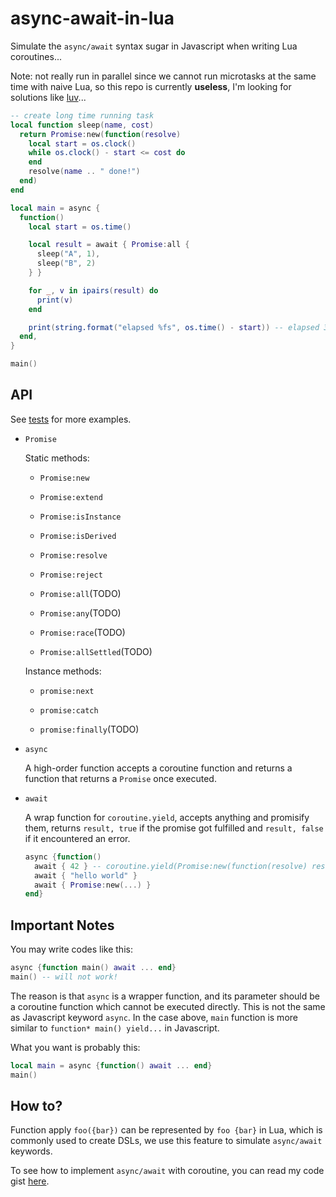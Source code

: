 # async-await-in-lua

Simulate the `async/await` syntax sugar in Javascript when writing Lua coroutines...

Note: not really run in parallel since we cannot run microtasks at the same time with naive Lua, so this repo is currently **useless**,
I'm looking for solutions like [luv](https://github.com/luvit/luv/blob/master/docs.md#uv_timer_t--timer-handle)...

```lua
-- create long time running task
local function sleep(name, cost)
  return Promise:new(function(resolve)
    local start = os.clock()
    while os.clock() - start <= cost do
    end
    resolve(name .. " done!")
  end)
end

local main = async {
  function()
    local start = os.time()

    local result = await { Promise:all {
      sleep("A", 1),
      sleep("B", 2)
    } }

    for _, v in ipairs(result) do
      print(v)
    end

    print(string.format("elapsed %fs", os.time() - start)) -- elapsed 3.000000s, not 2.000000s
  end,
}

main()
```

## API

  See [tests](./tests) for more examples.

+ `Promise`

  Static methods:

  - `Promise:new`

  - `Promise:extend`

  - `Promise:isInstance`

  - `Promise:isDerived`

  - `Promise:resolve`

  - `Promise:reject`

  - `Promise:all`(TODO)

  - `Promise:any`(TODO)

  - `Promise:race`(TODO)

  - `Promise:allSettled`(TODO)

  Instance methods:

  - `promise:next`

  - `promise:catch`

  - `promise:finally`(TODO)

+ `async`

  A high-order function accepts a coroutine function and returns a function that returns a `Promise` once executed.

+ `await`

  A wrap function for `coroutine.yield`, accepts anything and promisify them, returns `result, true` if the promise got fulfilled and `result, false` if it encountered an error.

  ```lua
  async {function()
    await { 42 } -- coroutine.yield(Promise:new(function(resolve) resolve(42) end))
    await { "hello world" }
    await { Promise:new(...) }
  end}
  ```

## Important Notes

You may write codes like this:

```lua
async {function main() await ... end}
main() -- will not work!
```

The reason is that `async` is a wrapper function, and its parameter should be a coroutine function which cannot be executed directly. This is not the same as Javascript keyword `async`. In the case above, `main` function is more similar to `function* main() yield...` in Javascript.

What you want is probably this:

```lua
local main = async {function() await ... end}
main()
```

## How to?

Function apply `foo({bar})` can be represented by `foo {bar}` in Lua, which is commonly used to create DSLs, we use this feature to simulate `async/await` keywords.

To see how to implement `async/await` with coroutine, you can read my code gist [here](https://gist.github.com/EverSeenTOTOTO/ac0a60de5568be71f6fc80c9e155ac7f).
